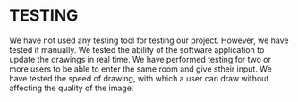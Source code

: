 # TESTING #

We have not used any testing tool for testing our project. However, we have tested it manually. We tested the ability of the software application to update the drawings in real time. We have performed testing for two or more users to be able to enter the same room and give stheir input. We have tested the speed of drawing, with which a user can draw without affecting the quality of the image. 
